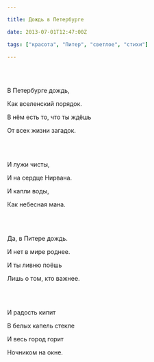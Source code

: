```yaml
---

title: Дождь в Петербурге

date: 2013-07-01T12:47:00Z

tags: ["красота", "Питер", "светлое", "стихи"]

---
```


<br/><br/>

В Петербурге дождь,

Как вселенский порядок.

В нём есть то, что ты ждёшь

От всех жизни загадок.

<br/><br/>

И лужи чисты,

И на сердце Нирвана.

И капли воды,

Как небесная мана.

<br/><br/>

Да, в Питере дождь.

И нет в мире роднее.

И ты ливню поёшь

Лишь о том, кто важнее.

<br/><br/>

И радость кипит

В белых капель стекле

И весь город горит

Ночником на окне.